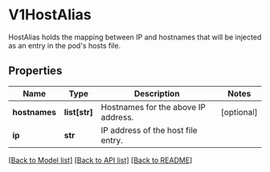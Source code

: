 # V1HostAlias

HostAlias holds the mapping between IP and hostnames that will be injected as an entry in the pod's hosts file.
## Properties
Name | Type | Description | Notes
------------ | ------------- | ------------- | -------------
**hostnames** | **list[str]** | Hostnames for the above IP address. | [optional] 
**ip** | **str** | IP address of the host file entry. | 

[[Back to Model list]](../README.md#documentation-for-models) [[Back to API list]](../README.md#documentation-for-api-endpoints) [[Back to README]](../README.md)


